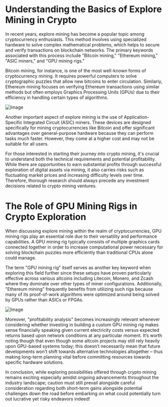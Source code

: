 # Understanding the Basics of Explore Mining in Crypto

In recent years, explore mining has become a popular topic among cryptocurrency enthusiasts. This method involves using specialized hardware to solve complex mathematical problems, which helps to secure and verify transactions on blockchain networks. The primary keywords associated with this process include "Bitcoin mining," "Ethereum mining," "ASIC miners," and "GPU mining rigs." 

Bitcoin mining, for instance, is one of the most well-known forms of cryptocurrency mining. It requires powerful computers to solve cryptographic puzzles that allow new bitcoins to enter circulation. Similarly, Ethereum mining focuses on verifying Ethereum transactions using similar methods but often employs Graphics Processing Units (GPUs) due to their efficiency in handling certain types of algorithms.

![Image](https://github.com/user-attachments/assets/b6e7b7a2-655e-4d44-8baa-20c566a3cb65)

Another important aspect of explore mining is the use of Application-Specific Integrated Circuit (ASIC) miners. These devices are designed specifically for mining cryptocurrencies like Bitcoin and offer significant advantages over general-purpose hardware because they can perform tasks much faster. However, they come at a higher cost and may not be suitable for all users.

For those interested in starting their journey into crypto mining, it's crucial to understand both the technical requirements and potential profitability. While there are opportunities to earn substantial profits through successful exploration of digital assets via mining, it also carries risks such as fluctuating market prices and increasing difficulty levels over time. Therefore, thorough research should always precede any investment decisions related to crypto mining ventures.

# The Role of GPU Mining Rigs in Crypto Exploration

When discussing explore mining within the realm of cryptocurrencies, GPU mining rigs play an essential role due to their versatility and performance capabilities. A GPU mining rig typically consists of multiple graphics cards connected together in order to increase computational power necessary for solving blockchain puzzles more efficiently than traditional CPUs alone could manage.

The term "GPU mining rig" itself serves as another key keyword when exploring this field further since these setups have proven particularly effective across various altcoins including Litecoin, Monero, and Zcash where they dominate over other types of miner configurations. Additionally, "Ethereum mining" frequently benefits from utilizing such rigs because many of its proof-of-work algorithms were optimized around being solved by GPUs rather than ASICs or FPGAs.

![Image](https://github.com/user-attachments/assets/b6e7b7a2-655e-4d44-8baa-20c566a3cb65)

Moreover, "profitability analysis" becomes increasingly relevant whenever considering whether investing in building a custom GPU mining rig makes sense financially speaking given current electricity costs versus expected returns based upon network conditions at any particular moment. It’s worth noting though that even though some altcoin projects may still rely heavily upon GPU-based systems today; this doesn’t necessarily mean that future developments won’t shift towards alternative technologies altogether – thus making long-term planning vital before committing resources towards specific hardware solutions.

In conclusion, while exploring possibilities offered through crypto mining remains exciting especially amidst ongoing advancements throughout the industry landscape; caution must still prevail alongside careful consideration regarding both short-term gains alongside potential challenges down the road before embarking on what could potentially turn out lucrative yet risky endeavors indeed!